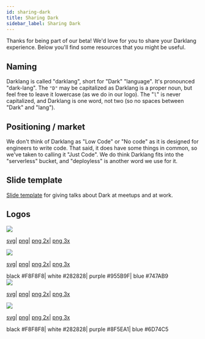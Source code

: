 ```yaml
---
id: sharing-dark
title: Sharing Dark
sidebar_label: Sharing Dark
---
```


Thanks for being part of our beta! We'd love for you to share your Darklang
experience. Below you'll find some resources that you might be useful.

## Naming

Darklang is called "darklang", short for "Dark" "language". It's pronounced
"dark-lang". The `"D"` may be capitalized as Darklang is a proper noun, but feel
free to leave it lowercase (as we do in our logo). The "`l`" is never
capitalized, and Darklang is one word, not two (so no spaces between "Dark" and
"lang").

## Positioning / market

We don't think of Darklang as "Low Code" or "No code" as it is designed for
engineers to write code. That said, it does have some things in common, so we've
taken to calling it "Just Code". We do think Darklang fits into the "serverless"
bucket, and "deployless" is another word we use for it.

## Slide template

[Slide template](https://darklang.com/slide-template) for giving talks about
Dark at meetups and at work.

## Logos

<div className="logos lightBackground">

  <div className="wordmark">
    <img src="/img/branding/wordmark-light@2x.png" />
    <p>
      <a href="/img/branding/wordmark-light.svg" target="_blank">svg</a><span className="spacer">|</span>
      <a href="/img/branding/wordmark-light.png" target="_blank">png</a><span className="spacer">|</span>
      <a href="/img/branding/wordmark-light@2x.png" target="_blank">png 2x</a><span className="spacer">|</span>
      <a href="/img/branding/wordmark-light@3x.png" target="_blank">png 3x</a>
    </p>
  </div>

  <div className="logo">
    <img src="/img/branding/logo-light@2x.png" />
    <p>
      <a href="/img/branding/logo-light.svg" target="_blank">svg</a><span className="spacer">|</span>
      <a href="/img/branding/logo-light.png" target="_blank">png</a><span className="spacer">|</span>
      <a href="/img/branding/logo-light@2x.png" target="_blank">png 2x</a><span className="spacer">|</span>
      <a href="/img/branding/logo-light@3x.png" target="_blank">png 3x</a>
    </p>
  </div>

  <div className="colors">
    <span className="color">black <span className="swatch black">#F8F8F8</span></span><span className="spacer">|</span>
    <span className="color">white <span className="swatch white">#282828</span></span><span className="spacer">|</span>
    <span className="color">purple <span className="swatch purple">#955B9F</span></span><span className="spacer">|</span>
    <span className="color">blue <span className="swatch blue">#747AB9</span></span>
  </div>

</div>
<div className="logos darkBackground">

  <div className="wordmark">
    <img src="/img/branding/wordmark-dark@2x.png" />
    <p>
      <a href="/img/branding/wordmark-dark.svg" target="_blank">svg</a><span className="spacer">|</span>
      <a href="/img/branding/wordmark-dark.png" target="_blank">png</a><span className="spacer">|</span>
      <a href="/img/branding/wordmark-dark@2x.png" target="_blank">png 2x</a><span className="spacer">|</span>
      <a href="/img/branding/wordmark-dark@3x.png" target="_blank">png 3x</a>
    </p>
  </div>

  <div className="logo">
    <img src="/img/branding/logo-dark@2x.png" />
    <p>
      <a href="/img/branding/logo-dark.svg" target="_blank">svg</a><span className="spacer">|</span>
      <a href="/img/branding/logo-dark.png" target="_blank">png</a><span className="spacer">|</span>
      <a href="/img/branding/logo-dark@2x.png" target="_blank">png 2x</a><span className="spacer">|</span>
      <a href="/img/branding/logo-dark@3x.png" target="_blank">png 3x</a>
    </p>
  </div>

  <div className="colors">
    <span className="color">black <span className="swatch black">#F8F8F8</span></span><span className="spacer">|</span>
    <span className="color">white <span className="swatch white">#282828</span></span><span className="spacer">|</span>
    <span className="color">purple <span className="swatch purple">#8F5EA1</span></span><span className="spacer">|</span>
    <span className="color">blue <span className="swatch blue">#6D74C5</span></span>
  </div>

</div>
